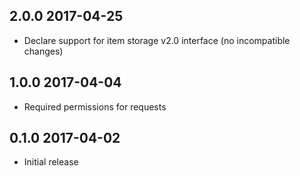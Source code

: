 ## 2.0.0 2017-04-25

* Declare support for item storage v2.0 interface (no incompatible changes)

## 1.0.0 2017-04-04

* Required permissions for requests

## 0.1.0 2017-04-02

* Initial release
